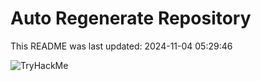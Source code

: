 # Auto Regenerate Repository

This README was last updated: 2024-11-04 05:29:46

 ![TryHackMe](https://tryhackme.com/badge/533634)